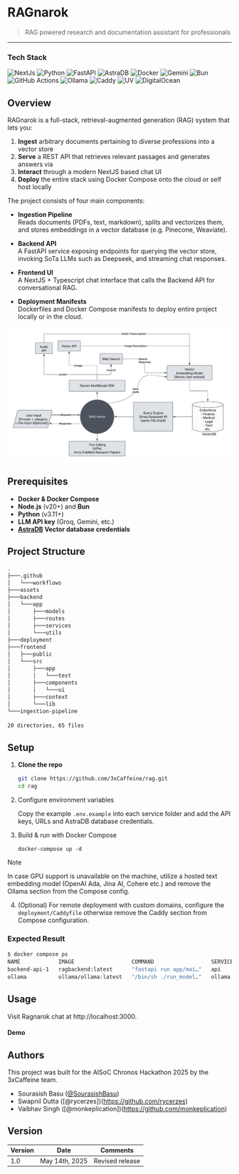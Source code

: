 # RAGnarok  
> RAG powered research and documentation assistant for professionals

---

### Tech Stack
![NextJs](https://img.shields.io/badge/Nextjs-black?style=for-the-badge&logo=nextdotjs&logoColor=white)
![Python](https://img.shields.io/badge/Python-blue?style=for-the-badge&logo=python&logoColor=white)
![FastAPI](https://img.shields.io/badge/FastAPI-009688.svg?style=for-the-badge&logo=FastAPI&logoColor=white)
![AstraDB](https://img.shields.io/badge/astradb-3b0764?style=for-the-badge&logo=expo&logoColor=b85930)
![Docker](https://img.shields.io/badge/docker-%230db7ed.svg?style=for-the-badge&logo=docker&logoColor=white)
![Gemini](https://img.shields.io/badge/gemini-8E75B2?style=for-the-badge&logo=google%20gemini&logoColor=white)
![Bun](https://img.shields.io/badge/Bun-000000.svg?style=for-the-badge&logo=Bun&logoColor=white)
![GitHub Actions](https://img.shields.io/badge/github%20actions-%232671E5.svg?style=for-the-badge&logo=githubactions&logoColor=white)
![Ollama](https://img.shields.io/badge/Ollama-FFF.svg?style=for-the-badge&logo=Ollama&logoColor=black)
![Caddy](https://img.shields.io/badge/Caddy-1F88C0.svg?style=for-the-badge&logo=Caddy&logoColor=white)
![UV](https://img.shields.io/badge/uv-DE5FE9.svg?style=for-the-badge&logo=uv&logoColor=white)
![DigitalOcean](https://img.shields.io/badge/DigitalOcean-0080FF.svg?style=for-the-badge&logo=DigitalOcean&logoColor=white)

## Overview

RAGnarok is a full-stack, retrieval-augmented generation (RAG) system that lets you:

1. **Ingest** arbitrary documents pertaining to diverse professions into a vector store  
2. **Serve** a REST API that retrieves relevant passages and generates answers via 
3. **Interact** through a modern NextJS based chat UI  
4. **Deploy** the entire stack using Docker Compose onto the cloud or self host locally

The project consists of four main components:

- **Ingestion Pipeline**  
  Reads documents (PDFs, text, markdown), splits and vectorizes them, and stores embeddings in a vector database (e.g. Pinecone, Weaviate).

- **Backend API**  
  A FastAPI service exposing endpoints for querying the vector store, invoking SoTa LLMs such as Deepseek, and streaming chat responses.

- **Frontend UI**  
  A NextJS + Typescript chat interface that calls the Backend API for conversational RAG.

- **Deployment Manifests**  
  Dockerfiles and Docker Compose manifests to deploy entire project locally or in the cloud.

![System Architecture](assets/arch.jpeg)

## Prerequisites

- **Docker & Docker Compose**  
- **Node.js** (v20+) and **Bun**  
- **Python** (v3.11+)  
- **LLM API key** (Groq, Gemini, etc.)  
- **[AstraDB](https://www.datastax.com/lp/vector-database) Vector database credentials**  

## Project Structure
```
.
├───.github
│   └───workflows
├───assets
├───backend
│   └───app
│       ├───models
│       ├───routes
│       ├───services
│       └───utils
├───deployment
├───frontend
│   ├───public
│   └───src
│       ├───app
│       │   └───test
│       ├───components
│       │   └───ui
│       ├───context
│       └───lib
└───ingestion-pipeline

20 directories, 65 files
```


## Setup

1. **Clone the repo**  
   ```bash
   git clone https://github.com/3xCaffeine/rag.git
   cd rag
   ```
2. Configure environment variables

    Copy the example `.env.example` into each service folder and add the API keys, URLs and AstraDB database credentials.

3. Build & run with Docker Compose

    ```
    docker-compose up -d
    ```
> [!NOTE]  
> In case GPU support is unavailable on the machine, utilize a hosted text embedding model (OpenAI Ada, Jina AI, Cohere etc.) and remove the Ollama section from the Compose config.

4. (Optional) For remote deployment with custom domains, configure the `deployment/Caddyfile` otherwise remove the Caddy section from Compose configuration.

### Expected Result

```bash
$ docker compose ps
NAME            IMAGE                  COMMAND                  SERVICE   CREATED         STATUS                   PORTS
backend-api-1   ragbackend:latest      "fastapi run app/mai…"   api       3 minutes ago   Up 3 minutes (healthy)   0.0.0.0:8000->8000/tcp
ollama          ollama/ollama:latest   "/bin/sh ./run_model…"   ollama    9 seconds ago   Up 9 seconds             0.0.0.0:11434->11434/tcp
```

## Usage

Visit Ragnarok chat at http://localhost:3000.


#### Demo



## Authors
This project was built for the AISoC Chronos Hackathon 2025 by the 3xCaffeine team.

- Sourasish Basu ([@SourasishBasu](https://github.com/SourasishBasu))
- Swapnil Dutta ([@rycerzes])(https://github.com/rycerzes)
- Vaibhav Singh ([@monkeplication])(https://github.com/monkeplication)

## Version
| Version | Date          		| Comments        |
| ------- | ------------------- | --------------- |
| 1.0     | May 14th, 2025      | Revised release |